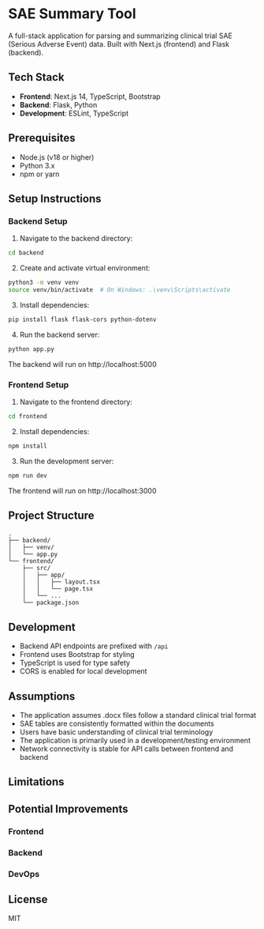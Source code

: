 # SAE Summary Tool

A full-stack application for parsing and summarizing clinical trial SAE (Serious Adverse Event) data. Built with Next.js (frontend) and Flask (backend).

## Tech Stack

- **Frontend**: Next.js 14, TypeScript, Bootstrap
- **Backend**: Flask, Python
- **Development**: ESLint, TypeScript

## Prerequisites

- Node.js (v18 or higher)
- Python 3.x
- npm or yarn

## Setup Instructions

### Backend Setup

1. Navigate to the backend directory:
```bash
cd backend
```

2. Create and activate virtual environment:
```bash
python3 -m venv venv
source venv/bin/activate  # On Windows: .\venv\Scripts\activate
```

3. Install dependencies:
```bash
pip install flask flask-cors python-dotenv
```

4. Run the backend server:
```bash
python app.py
```
The backend will run on http://localhost:5000

### Frontend Setup

1. Navigate to the frontend directory:
```bash
cd frontend
```

2. Install dependencies:
```bash
npm install
```

3. Run the development server:
```bash
npm run dev
```
The frontend will run on http://localhost:3000

## Project Structure

```
.
├── backend/
│   ├── venv/
│   └── app.py
└── frontend/
    ├── src/
    │   ├── app/
    │   │   ├── layout.tsx
    │   │   └── page.tsx
    │   └── ...
    └── package.json
```

## Development

- Backend API endpoints are prefixed with `/api`
- Frontend uses Bootstrap for styling
- TypeScript is used for type safety
- CORS is enabled for local development

## Assumptions

- The application assumes .docx files follow a standard clinical trial format
- SAE tables are consistently formatted within the documents
- Users have basic understanding of clinical trial terminology
- The application is primarily used in a development/testing environment
- Network connectivity is stable for API calls between frontend and backend

## Limitations

## Potential Improvements

### Frontend

### Backend

### DevOps


## License

MIT
